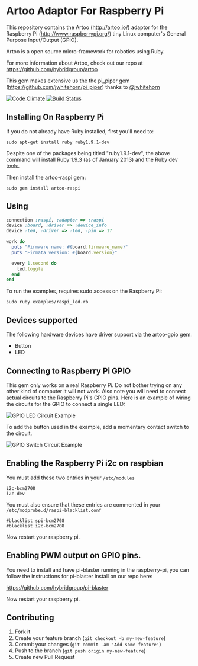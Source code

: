 # Artoo Adaptor For Raspberry Pi

This repository contains the Artoo (http://artoo.io/) adaptor for the Raspberry Pi (http://www.raspberrypi.org/) tiny Linux computer's General Purpose Input/Output (GPIO).

Artoo is a open source micro-framework for robotics using Ruby.

For more information about Artoo, check out our repo at https://github.com/hybridgroup/artoo

This gem makes extensive us the the pi_piper gem (https://github.com/jwhitehorn/pi_piper) thanks to [@jwhitehorn](https://github.com/jwhitehorn)

[![Code Climate](https://codeclimate.com/github/hybridgroup/artoo-raspi.png)](https://codeclimate.com/github/hybridgroup/artoo-raspi) [![Build Status](https://travis-ci.org/hybridgroup/artoo-raspi.png?branch=master)](https://travis-ci.org/hybridgroup/artoo-raspi)

## Installing On Raspberry Pi

If you do not already have Ruby installed, first you'll need to:

```
sudo apt-get install ruby ruby1.9.1-dev
```

Despite one of the packages being titled "ruby1.9.1-dev", the above command will install Ruby 1.9.3 (as of January 2013) and the Ruby dev tools.

Then install the artoo-raspi gem:

```
sudo gem install artoo-raspi
```

## Using

```ruby
connection :raspi, :adaptor => :raspi
device :board, :driver => :device_info
device :led, :driver => :led, :pin => 17

work do
  puts "Firmware name: #{board.firmware_name}"
  puts "Firmata version: #{board.version}"

  every 1.second do
    led.toggle
  end
end
```

To run the examples, requires sudo access on the Raspberry Pi:

```
sudo ruby examples/raspi_led.rb
```

## Devices supported

The following hardware devices have driver support via the artoo-gpio gem:
- Button
- LED

## Connecting to Raspberry Pi GPIO

This gem only works on a real Raspberry Pi. Do not bother trying on any other kind of computer it will not work. Also note you will need to connect actual circuits to the Raspberry Pi's GPIO pins. Here is an example of wiring the circuits for the GPIO to connect a single LED:

![GPIO LED Circuit Example](https://raw.github.com/jwhitehorn/pi_piper/master/examples/morse_code/circuit.png)

To add the button used in the example, add a momentary contact switch to the circuit.

![GPIO Switch Circuit Example](https://raw.github.com/jwhitehorn/pi_piper/master/examples/simple_switch/circuit.png)

## Enabling the Raspberry Pi i2c on raspbian

You must add these two entries in your `/etc/modules`
```
i2c-bcm2708 
i2c-dev
```
You must also ensure that these entries are commented in your `/etc/modprobe.d/raspi-blacklist.conf`
```
#blacklist spi-bcm2708
#blacklist i2c-bcm2708
```
Now restart your raspberry pi.

## Enabling PWM output on GPIO pins.

You need to install and have pi-blaster running in the raspberry-pi,
you can follow the instructions for pi-blaster install on our repo here:

https://github.com/hybridgroup/pi-blaster

Now restart your raspberry pi.
 
## Contributing

1. Fork it
2. Create your feature branch (`git checkout -b my-new-feature`)
3. Commit your changes (`git commit -am 'Add some feature'`)
4. Push to the branch (`git push origin my-new-feature`)
5. Create new Pull Request
